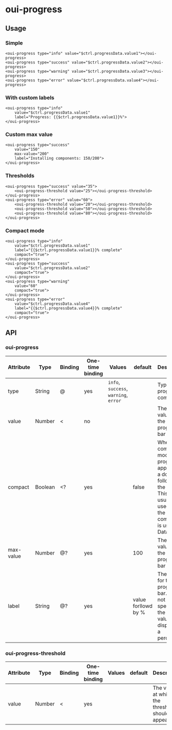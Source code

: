# oui-progress

<component-status cx-design="complete" ux="complete"></component-status>

## Usage

### Simple

```html:preview
<oui-progress type="info" value="$ctrl.progressData.value1"></oui-progress>
<oui-progress type="success" value="$ctrl.progressData.value2"></oui-progress>
<oui-progress type="warning" value="$ctrl.progressData.value3"></oui-progress>
<oui-progress type="error" value="$ctrl.progressData.value4"></oui-progress>
```

### With custom labels

```html:preview
<oui-progress type="info"
    value="$ctrl.progressData.value1"
    label="Progress: {{$ctrl.progressData.value1}}%">
</oui-progress>
```

### Custom max value

```html:preview
<oui-progress type="success"
    value="150"
    max-value="200"
    label="Installing components: 150/200">
</oui-progress>
```

### Thresholds

```html:preview
<oui-progress type="success" value="35">
    <oui-progress-threshold value="25"></oui-progress-threshold>
</oui-progress>
<oui-progress type="error" value="60">
    <oui-progress-threshold value="20"></oui-progress-threshold>
    <oui-progress-threshold value="50"></oui-progress-threshold>
    <oui-progress-threshold value="80"></oui-progress-threshold>
</oui-progress>
```

### Compact mode

```html:preview
<oui-progress type="info"
    value="$ctrl.progressData.value1"
    label="{{$ctrl.progressData.value1}}% complete"
    compact="true">
</oui-progress>
<oui-progress type="success"
    value="$ctrl.progressData.value2"
    compact="true">
</oui-progress>
<oui-progress type="warning"
    value="60"
    compact="true">
</oui-progress>
<oui-progress type="error"
    value="$ctrl.progressData.value4"
    label="{{$ctrl.progressData.value4}}% complete"
    compact="true">
</oui-progress>
```

## API

### oui-progress

| Attribute               | Type            | Binding | One-time binding | Values                                 | default | Description                               |
| ----                    | ----            | ----    | ----             | ----                                   | ----    | ----                                      |
| type                    | String          | @       | yes              | `info`, `success`, `warning`, `error`  |         | Type of the progress component          |
| value                   | Number          | <       | no               |                                        |         | The current value for the progress bar   |
| compact                 | Boolean         | <?      | yes              |                                        | false   | When in compact mode, the progress appears as a dot followed by the label. This is usually used when the component is used in a DataGrid |
| max-value               | Number          | @?      | yes              |                                        | 100     | The max value for the progress bar |
| label                    | String         | @?      | yes              |                                        | value forllowd by % | The label for the progress bar. When not specified, the current value is display with a percentage. |

### oui-progress-threshold

| Attribute               | Type            | Binding | One-time binding | Values                                 | default       | Description                                         |
| ----                    | ----            | ----    | ----             | ----                                   | ----          | ----                                                |
| value                   | Number          | <       | yes              |                                        |               | The value at which the threshold should appear  |
